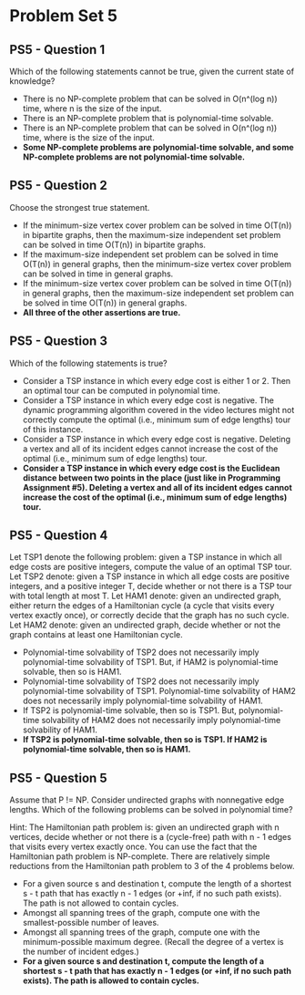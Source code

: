 # Problem Set 5

## PS5 - Question 1

Which of the following statements cannot be true, given the current state of knowledge?

- There is no NP-complete problem that can be solved in O(n^(log n)) time, where n is the size of the input.
- There is an NP-complete problem that is polynomial-time solvable.
- There is an NP-complete problem that can be solved in O(n^(log n)) time, where  is the size of the input.
- **Some NP-complete problems are polynomial-time solvable, and some NP-complete problems are not polynomial-time solvable.**

## PS5 - Question 2

Choose the strongest true statement.

- If the minimum-size vertex cover problem can be solved in time O(T(n)) in bipartite graphs, then the maximum-size independent set problem can be solved in time O(T(n)) in bipartite graphs.
- If the maximum-size independent set problem can be solved in time O(T(n)) in general graphs, then the minimum-size vertex cover problem can be solved in time  in general graphs.
- If the minimum-size vertex cover problem can be solved in time O(T(n)) in general graphs, then the maximum-size independent set problem can be solved in time O(T(n)) in general graphs.
- **All three of the other assertions are true.**

## PS5 - Question 3

Which of the following statements is true?

- Consider a TSP instance in which every edge cost is either 1 or 2. Then an optimal tour can be computed in polynomial time.
- Consider a TSP instance in which every edge cost is negative. The dynamic programming algorithm covered in the video lectures might not correctly compute the optimal (i.e., minimum sum of edge lengths) tour of this instance.
- Consider a TSP instance in which every edge cost is negative. Deleting a vertex and all of its incident edges cannot increase the cost of the optimal (i.e., minimum sum of edge lengths) tour.
- **Consider a TSP instance in which every edge cost is the Euclidean distance between two points in the place (just like in Programming Assignment #5). Deleting a vertex and all of its incident edges cannot increase the cost of the optimal (i.e., minimum sum of edge lengths) tour.**

## PS5 - Question 4

Let TSP1 denote the following problem: given a TSP instance in which all edge costs are positive integers, compute the value of an optimal TSP tour. Let TSP2 denote: given a TSP instance in which all edge costs are positive integers, and a positive integer T, decide whether or not there is a TSP tour with total length at most T. Let HAM1 denote: given an undirected graph, either return the edges of a Hamiltonian cycle (a cycle that visits every vertex exactly once), or correctly decide that the graph has no such cycle. Let HAM2 denote: given an undirected graph, decide whether or not the graph contains at least one Hamiltonian cycle.

- Polynomial-time solvability of TSP2 does not necessarily imply polynomial-time solvability of TSP1. But, if HAM2 is polynomial-time solvable, then so is HAM1.
- Polynomial-time solvability of TSP2 does not necessarily imply polynomial-time solvability of TSP1. Polynomial-time solvability of HAM2 does not necessarily imply polynomial-time solvability of HAM1.
- If TSP2 is polynomial-time solvable, then so is TSP1. But, polynomial-time solvability of HAM2 does not necessarily imply polynomial-time solvability of HAM1.
- **If TSP2 is polynomial-time solvable, then so is TSP1. If HAM2 is polynomial-time solvable, then so is HAM1.**

## PS5 - Question 5

Assume that P != NP. Consider undirected graphs with nonnegative edge lengths. Which of the following problems can be solved in polynomial time?

Hint: The Hamiltonian path problem is: given an undirected graph with n vertices, decide whether or not there is a (cycle-free) path with n - 1 edges that visits every vertex exactly once. You can use the fact that the Hamiltonian path problem is NP-complete. There are relatively simple reductions from the Hamiltonian path problem to 3 of the 4 problems below.

- For a given source s and destination t, compute the length of a shortest s - t path that has exactly n - 1 edges (or +inf, if no such path exists). The path is not allowed to contain cycles.
- Amongst all spanning trees of the graph, compute one with the smallest-possible number of leaves.
- Amongst all spanning trees of the graph, compute one with the minimum-possible maximum degree. (Recall the degree of a vertex is the number of incident edges.)
- **For a given source s and destination t, compute the length of a shortest s - t path that has exactly n - 1 edges (or +inf, if no such path exists). The path is allowed to contain cycles.**